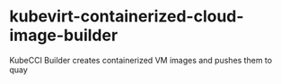 # kubevirt-containerized-cloud-image-builder
KubeCCI Builder creates containerized VM images and pushes them to quay
